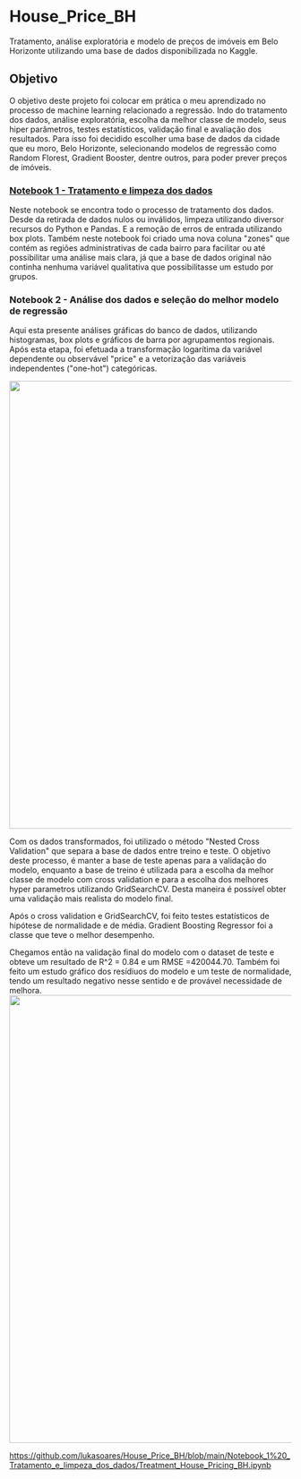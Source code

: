 <h1>House_Price_BH</h1>
Tratamento, análise exploratória e modelo de preços de imóveis em Belo Horizonte utilizando uma base de dados disponibilizada no Kaggle.

<h2>Objetivo</h2>

O objetivo deste projeto foi colocar em prática o meu aprendizado no processo de machine learning relacionado a regressão. Indo do tratamento dos dados, análise exploratória, escolha da melhor classe de modelo, seus hiper parâmetros, testes estatísticos, validação final e avaliação dos resultados. Para isso foi decidido escolher uma base de dados da cidade que eu moro, Belo Horizonte, selecionando modelos de regressão como Random Florest, Gradient Booster, dentre outros, para poder prever preços de imóveis.


<h3><a href='https://github.com/lukasoares/House_Price_BH/blob/main/Notebook_1%20_Tratamento_e_limpeza_dos_dados/Treatment_House_Pricing_BH.ipynb'>Notebook 1 - Tratamento e limpeza dos dados</a></h3>
Neste notebook se encontra todo o processo de tratamento dos dados. Desde da retirada de dados nulos ou inválidos, limpeza utilizando diversor recursos do Python e Pandas. E a remoção de erros de entrada utilizando box plots. Também neste notebook foi criado uma nova coluna "zones" que contém as regiões administrativas de cada bairro para facilitar ou até possibilitar
uma análise mais clara, já que a base de dados original não continha nenhuma variável qualitativa que possibilitasse um estudo por grupos.

<h3>Notebook 2 - Análise dos dados e seleção do melhor modelo de regressão</h3>
<p>Aqui esta presente análises gráficas do banco de dados, utilizando histogramas, box plots e gráficos de barra por agrupamentos regionais. Após esta etapa, foi efetuada a transformação logarítima da variável dependente ou observável "price" e a vetorização das variáveis independentes ("one-hot") categóricas.</p>
<img src ="https://user-images.githubusercontent.com/110298606/221657828-b65925b4-58a4-4611-8c8d-a5609568832a.png" width = 800px/> 
 
<p>Com os dados transformados, foi utilizado o método "Nested Cross Validation" que separa a base de dados entre treino e teste. O objetivo deste processo, é manter a base de teste apenas para a validação do modelo, enquanto a base de treino é utilizada para a escolha da melhor classe de modelo com cross validation e para a escolha dos melhores hyper parametros utilizando GridSearchCV. Desta maneira é possível obter uma validação mais realista do modelo final.</p><p>Após o cross validation e GridSearchCV, foi feito testes estatísticos de hipótese de normalidade e de média. Gradient Boosting Regressor foi a classe que teve o melhor desempenho.</p>Chegamos então na validação  final do modelo com o dataset de teste e obteve um resultado de R^2 = 0.84 e um RMSE =420044.70.
Também foi feito um estudo gráfico dos resídiuos do modelo e um teste de normalidade, tendo um resultado negativo nesse sentido e de provável necessidade de melhora.
<img src ="https://user-images.githubusercontent.com/110298606/221668460-178396d7-3977-4785-ae0d-ce5daab92a68.png" width = 800px/>


https://github.com/lukasoares/House_Price_BH/blob/main/Notebook_1%20_Tratamento_e_limpeza_dos_dados/Treatment_House_Pricing_BH.ipynb


